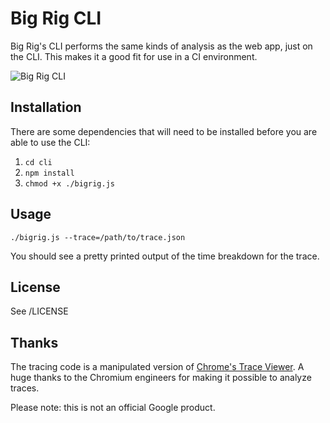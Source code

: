 # Big Rig CLI

Big Rig's CLI performs the same kinds of analysis as the web app, just on the CLI. This makes it a good fit for use in a CI environment.

![Big Rig CLI](https://cloud.githubusercontent.com/assets/617438/10881424/6825d976-815a-11e5-84c1-0b87e5c4816e.png)

## Installation

There are some dependencies that will need to be installed before you are
able to use the CLI:

1. `cd cli`
1. `npm install`
1. `chmod +x ./bigrig.js`

## Usage

```
./bigrig.js --trace=/path/to/trace.json
```

You should see a pretty printed output of the time breakdown for the trace.

## License

See /LICENSE

## Thanks

The tracing code is a manipulated version of [Chrome's Trace Viewer](https://github.com/catapult-project/catapult/tree/master/tracing). A huge thanks to the Chromium engineers for making it possible to analyze traces.

Please note: this is not an official Google product.
